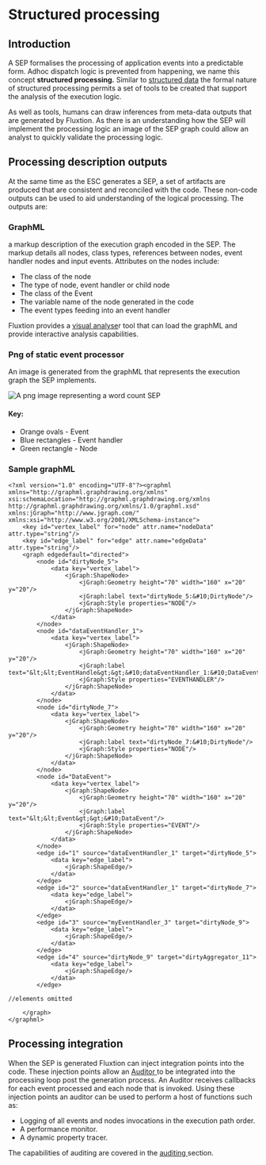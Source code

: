 # Structured processing

## Introduction

A SEP formalises the processing of application events into a predictable form. Adhoc dispatch logic is prevented from happening, we name this concept **structured processing.** Similar to [structured data](https://whatis.techtarget.com/definition/structured-data) the formal nature of structured processing permits a set of tools to be created that support the analysis of the execution logic. 

As well as tools, humans can draw inferences from meta-data outputs that are generated by Fluxtion. As there is an understanding how the SEP will implement the processing logic an image of the SEP graph could allow an analyst to quickly validate the processing logic. 

## Processing description outputs

At the same time as the ESC generates a SEP, a set of artifacts are produced that are consistent and reconciled with the code. These non-code outputs can be used to aid understanding of the logical processing. The outputs are:

### GraphML

a markup description of the execution graph encoded in the SEP. The markup  details all nodes, class types, references between nodes, event handler nodes and input events. Attributes on the nodes include:

* The class of the node
* The type of node, event handler or child node
* The class of the Event
* The variable name of the node generated in the code
* The event types feeding into an event handler

Fluxtion provides a [visual analyse](../extensions/tools/visual-analyser.md)r tool that can load the graphML and provide interactive analysis capabilities.

### Png of static event processor

An image is generated from the graphML that represents the execution graph the SEP implements.

![A png image representing a word count SEP](../.gitbook/assets/wordfrequencyprocessor.png)

#### Key:

* Orange ovals - Event
* Blue rectangles - Event handler
* Green rectangle - Node

### Sample graphML 

```markup
<?xml version="1.0" encoding="UTF-8"?><graphml xmlns="http://graphml.graphdrawing.org/xmlns" xsi:schemaLocation="http://graphml.graphdrawing.org/xmlns http://graphml.graphdrawing.org/xmlns/1.0/graphml.xsd" xmlns:jGraph="http://www.jgraph.com/" xmlns:xsi="http://www.w3.org/2001/XMLSchema-instance">
    <key id="vertex_label" for="node" attr.name="nodeData" attr.type="string"/>
    <key id="edge_label" for="edge" attr.name="edgeData" attr.type="string"/>
    <graph edgedefault="directed">
        <node id="dirtyNode_5">
            <data key="vertex_label">
                <jGraph:ShapeNode>
                    <jGraph:Geometry height="70" width="160" x="20" y="20"/>
                    <jGraph:label text="dirtyNode_5:&#10;DirtyNode"/>
                    <jGraph:Style properties="NODE"/>
                </jGraph:ShapeNode>
            </data>
        </node>
        <node id="dataEventHandler_1">
            <data key="vertex_label">
                <jGraph:ShapeNode>
                    <jGraph:Geometry height="70" width="160" x="20" y="20"/>
                    <jGraph:label text="&lt;&lt;EventHandle&gt;&gt;&#10;dataEventHandler_1:&#10;DataEventHandler"/>
                    <jGraph:Style properties="EVENTHANDLER"/>
                </jGraph:ShapeNode>
            </data>
        </node>
        <node id="dirtyNode_7">
            <data key="vertex_label">
                <jGraph:ShapeNode>
                    <jGraph:Geometry height="70" width="160" x="20" y="20"/>
                    <jGraph:label text="dirtyNode_7:&#10;DirtyNode"/>
                    <jGraph:Style properties="NODE"/>
                </jGraph:ShapeNode>
            </data>
        </node>
        <node id="DataEvent">
            <data key="vertex_label">
                <jGraph:ShapeNode>
                    <jGraph:Geometry height="70" width="160" x="20" y="20"/>
                    <jGraph:label text="&lt;&lt;Event&gt;&gt;&#10;DataEvent"/>
                    <jGraph:Style properties="EVENT"/>
                </jGraph:ShapeNode>
            </data>
        </node>
        <edge id="1" source="dataEventHandler_1" target="dirtyNode_5">
            <data key="edge_label">
                <jGraph:ShapeEdge/>
            </data>
        </edge>
        <edge id="2" source="dataEventHandler_1" target="dirtyNode_7">
            <data key="edge_label">
                <jGraph:ShapeEdge/>
            </data>
        </edge>
        <edge id="3" source="myEventHandler_3" target="dirtyNode_9">
            <data key="edge_label">
                <jGraph:ShapeEdge/>
            </data>
        </edge>
        <edge id="4" source="dirtyNode_9" target="dirtyAggregator_11">
            <data key="edge_label">
                <jGraph:ShapeEdge/>
            </data>
        </edge>

//elements omitted 

    </graph>
</graphml>

```

## Processing integration

When the SEP is generated Fluxtion can inject integration points into the code. These injection points allow an [Auditor ](https://github.com/v12technology/fluxtion/blob/master/api/src/main/java/com/fluxtion/runtime/audit/Auditor.java)to be integrated into the processing loop post the generation process. An Auditor receives callbacks for each event processed and each node that is invoked. Using these injection points an auditor can be used to perform a host of functions such as:

* Logging of all events and nodes invocations in the execution path order.
* A performance monitor.
* A dynamic property tracer.

The capabilities of auditing are covered in the [auditing ](../examples/reference/auditing.md)section.

